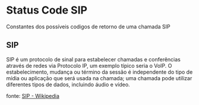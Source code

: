 # Status Code SIP

Constantes dos possíveis codigos de retorno de uma chamada SIP

## SIP
SIP é um protocolo de sinal para estabelecer chamadas e conferências através de redes via Protocolo IP, um exemplo típico seria o VoIP. O estabelecimento, mudança ou término da sessão é independente do tipo de mídia ou aplicação que será usada na chamada; uma chamada pode utilizar diferentes tipos de dados, incluindo áudio e vídeo.

fonte: [SIP - Wikipedia](https://pt.wikipedia.org/wiki/Protocolo_de_Inicia%C3%A7%C3%A3o_de_Sess%C3%A3o)